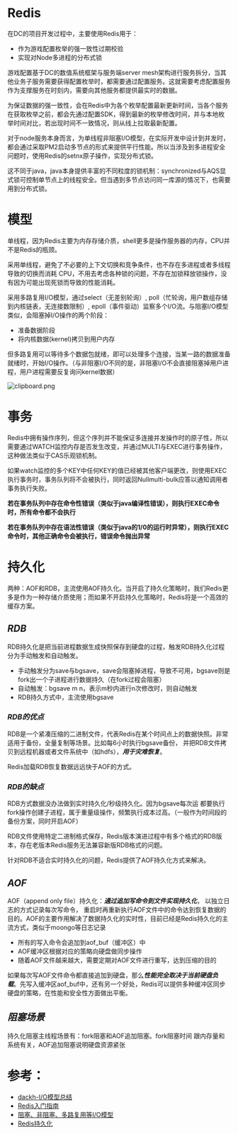 # **Redis**
在DC的项目开发过程中，主要使用Redis用于：
- 作为游戏配置枚举的强一致性过期校验
- 实现对Node多进程的分布式锁

游戏配置基于DC的数值系统框架与服务端server mesh架构进行服务拆分，当其他业务子服务需要获得配置枚举时，都需要通过配置服务。这就需要考虑配置服务作为支撑服务在时刻内，需要向其他服务都提供最实时的数据。

为保证数据的强一致性，会在Redis中为各个枚举配置最新更新时间，当各个服务在获取枚举之前，都会先通过配置SDK，得到最新的枚举修改时间，并与本地枚举时间对比，若出现时间不一致情况，则从线上拉取最新配置。

对于node服务本身而言，为单线程非阻塞I/O模型，在实际开发中设计到并发时，都会通过采取PM2启动多节点的形式来提供平行性能。所以当涉及到多进程安全问题时，使用Redis的setnx原子操作，实现分布式锁。

这不同于java，java本身提供丰富的不同粒度的锁机制：synchronized与AQS显式锁可控制单节点上的线程安全。但当遇到多节点访问同一库源的情况下，也需要用到分布式锁。

# **模型**
单线程，因为Redis主要为内存存储介质，shell更多是操作服务器的内存，CPU并不是Redis的瓶颈。

采用单线程，避免了不必要的上下文切换和竞争条件，也不存在多进程或者多线程导致的切换而消耗 CPU，不用去考虑各种锁的问题，不存在加锁释放锁操作，没有因为可能出现死锁而导致的性能消耗。

采用多路复用I/O模型，通过select（无差别轮询）, poll（忙轮询，用户数组存储到内核链表，无连接数限制）, epoll（事件驱动）监察多个I/O流。与阻塞I/O模型类似，会阻塞掉I/O操作的两个阶段：
- 准备数据阶段
- 将内核数据(kernel)拷贝到用户内存

但多路复用可以等待多个数据包就绪，即可以处理多个连接，当某一路的数据准备就绪时，开始I/O操作。（与非阻塞I/O不同的是，非阻塞I/O不会直接阻塞掉用户进程，用户进程需要反复询问kernel数据）

![clipboard.png](https://segmentfault.com/img/bVbgA3t)

# **事务**

Redis中拥有操作序列，但这个序列并不能保证多连接并发操作时的原子性，所以需要通过WATCH监控内存是否发生改变，并通过MULTI与EXEC进行事务操作，这种做法类似于CAS乐观锁机制。

如果watch监控的多个KEY中任何KEY的值已经被其他客户端更改，则使用EXEC执行事务时，事务队列将不会被执行，同时返回Nullmulti-bulk应答以通知调用者事务执行失败。

**若在事务队列中存在命令性错误（类似于java编译性错误），则执行EXEC命令时，所有命令都不会执行**

**若在事务队列中存在语法性错误（类似于java的1/0的运行时异常），则执行EXEC命令时，其他正确命令会被执行，错误命令抛出异常**

# **持久化**

两种：AOF和RDB，主流使用AOF持久化。当开启了持久化策略时，我们Redis更多是作为一种存储介质使用；而如果不开启持久化策略时，Redis将是一个高效的缓存方案。

## ***RDB***
RDB持久化是把当前进程数据生成快照保存到硬盘的过程，触发RDB持久化过程分为手动触发和自动触发。
- 手动触发分为save与bgsave，save会阻塞掉进程，导致不可用，bgsave则是fork出一个子进程进行数据持久（在fork过程会阻塞）
- 自动触发：bgsave m n，表示m秒内进行n次修改时，则自动触发
- RDB持久方式中，主流使用bgsave

### ***RDB的优点***
RDB是一个紧凑压缩的二进制文件，代表Redis在某个时间点上的数据快照。非常适用于备份，全量复制等场景。比如每6小时执行bgsave备份， 并把RDB文件拷贝到远程机器或者文件系统中（如hdfs），***用于灾难恢复***。

Redis加载RDB恢复数据远远快于AOF的方式。

### ***RDB的缺点***
RDB方式数据没办法做到实时持久化/秒级持久化。因为bgsave每次运 都要执行fork操作创建子进程，属于重量级操作，频繁执行成本过高。（一般作为时间段的备份方案，同时开启AOF）

RDB文件使用特定二进制格式保存，Redis版本演进过程中有多个格式的RDB版本，存在老版本Redis服务无法兼容新版RDB格式的问题。

针对RDB不适合实时持久化的问题，Redis提供了AOF持久化方式来解决。

## ***AOF***
AOF（append only file）持久化：***通过追加写命令到文件实现持久化***， 以独立日志的方式记录每次写命令， 重启时再重新执行AOF文件中的命令达到恢复数据的目的。AOF的主要作用解决了数据持久化的实时性，目前已经是Redis持久化的主流方式，类似于moongo等日志记录

- 所有的写入命令会追加到aof_buf（缓冲区）中
- AOF缓冲区根据对应的策略向硬盘做同步操作
- 随着AOF文件越来越大，需要定期对AOF文件进行重写，达到压缩的目的

如果每次写AOF文件命令都直接追加到硬盘，那么***性能完全取决于当前硬盘负载***。先写入缓冲区aof_buf中，还有另一个好处，Redis可以提供多种缓冲区同步硬盘的策略，在性能和安全性方面做出平衡。

## ***阻塞场景***
持久化阻塞主线程场景有：fork阻塞和AOF追加阻塞。fork阻塞时间 跟内存量和系统有关，AOF追加阻塞说明硬盘资源紧张

# 参考：
- [dackh-I/O模型总结](https://github.com/dackh/blog/blob/master/IO%E6%A8%A1%E5%9E%8B.md)
- [Redis入门指南]()
- [阻塞、非阻塞、多路复用等I/O模型](https://www.jianshu.com/p/b8203d46895c)
- [Redis持久化](https://www.jianshu.com/p/d3ba7b8ad964)
